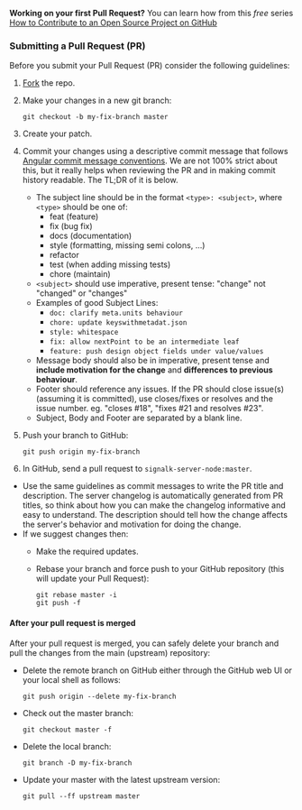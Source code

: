 **Working on your first Pull Request?** You can learn how from this _free_ series [How to Contribute to an Open Source Project on GitHub](https://egghead.io/series/how-to-contribute-to-an-open-source-project-on-github)

### Submitting a Pull Request (PR)

Before you submit your Pull Request (PR) consider the following guidelines:

1. [Fork](https://help.github.com/articles/fork-a-repo/) the repo.
1. Make your changes in a new git branch:

   ```shell
   git checkout -b my-fix-branch master
   ```

1. Create your patch.
1. Commit your changes using a descriptive commit message that follows
   [Angular commit message conventions](https://github.com/angular/angular.js/blob/master/DEVELOPERS.md#commits). We are not 100% strict about this, but it really helps when reviewing the PR and in making commit history readable. The TL;DR of it is below.
   - The subject line should be in the format `<type>: <subject>`, where `<type>` should be one of:
     - feat (feature)
     - fix (bug fix)
     - docs (documentation)
     - style (formatting, missing semi colons, ...)
     - refactor
     - test (when adding missing tests)
     - chore (maintain)
   - `<subject>` should use imperative, present tense: "change" not "changed" or "changes"
   - Examples of good Subject Lines:
     - `doc: clarify meta.units behaviour`
     - `chore: update keyswithmetadat.json`
     - `style: whitespace`
     - `fix: allow nextPoint to be an intermediate leaf`
     - `feature: push design object fields under value/values`
   - Message body should also be in imperative, present tense and **include motivation for the change** and **differences to previous behaviour**.
   - Footer should reference any issues. If the PR should close issue(s) (assuming it is committed), use closes/fixes or resolves and the issue number. eg. "closes #18", "fixes #21 and resolves #23".
   - Subject, Body and Footer are separated by a blank line.

1. Push your branch to GitHub:

   ```shell
   git push origin my-fix-branch
   ```

1. In GitHub, send a pull request to `signalk-server-node:master`.

- Use the same guidelines as commit messages to write the PR title and description. The server changelog is automatically generated from PR titles, so think about how you can make the changelog informative and easy to understand. The description should tell how the change affects the server's behavior and motivation for doing the change.
- If we suggest changes then:
  - Make the required updates.
  - Rebase your branch and force push to your GitHub repository (this will update your Pull Request):

    ```shell
    git rebase master -i
    git push -f
    ```

#### After your pull request is merged

After your pull request is merged, you can safely delete your branch and pull the changes from the main (upstream) repository:

- Delete the remote branch on GitHub either through the GitHub web UI or your local shell as follows:

  ```shell
  git push origin --delete my-fix-branch
  ```

- Check out the master branch:

  ```shell
  git checkout master -f
  ```

- Delete the local branch:

  ```shell
  git branch -D my-fix-branch
  ```

- Update your master with the latest upstream version:

  ```shell
  git pull --ff upstream master
  ```
